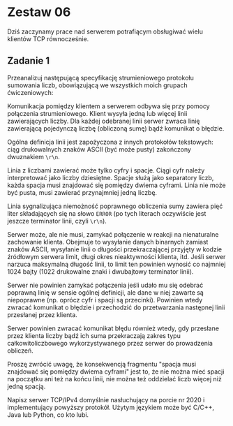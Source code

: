 # Zestaw 06

Dziś zaczynamy prace nad serwerem potrafiącym obsługiwać wielu klientów TCP równocześnie.

## Zadanie 1

Przeanalizuj następującą specyfikację strumieniowego protokołu sumowania liczb, obowiązującą we wszystkich moich grupach ćwiczeniowych:

Komunikacja pomiędzy klientem a serwerem odbywa się przy pomocy połączenia strumieniowego. Klient wysyła jedną lub więcej linii zawierających liczby. Dla każdej odebranej linii serwer zwraca linię zawierającą pojedynczą liczbę (obliczoną sumę) bądź komunikat o błędzie.

Ogólna definicja linii jest zapożyczona z innych protokołów tekstowych: ciąg drukowalnych znaków ASCII (być może pusty) zakończony dwuznakiem `\r\n`.

Linia z liczbami zawierać może tylko cyfry i spacje. Ciągi cyfr należy interpretować jako liczby dziesiętne. Spacje służą jako separatory liczb, każda spacja musi znajdować się pomiędzy dwiema cyframi. Linia nie może być pusta, musi zawierać przynajmniej jedną liczbę.

Linia sygnalizująca niemożność poprawnego obliczenia sumy zawiera pięć liter składających się na słowo `ERROR` (po tych literach oczywiście jest jeszcze terminator linii, czyli `\r\n`).

Serwer może, ale nie musi, zamykać połączenie w reakcji na nienaturalne zachowanie klienta. Obejmuje to wysyłanie danych binarnych zamiast znaków ASCII, wysyłanie linii o długości przekraczającej przyjęty w kodzie źródłowym serwera limit, długi okres nieaktywności klienta, itd. Jeśli serwer narzuca maksymalną długość linii, to limit ten powinien wynosić co najmniej 1024 bajty (1022 drukowalne znaki i dwubajtowy terminator linii).

Serwer nie powinien zamykać połączenia jeśli udało mu się odebrać poprawną linię w sensie ogólnej definicji, ale dane w niej zawarte są niepoprawne (np. oprócz cyfr i spacji są przecinki). Powinien wtedy zwracać komunikat o błędzie i przechodzić do przetwarzania następnej linii przesłanej przez klienta.

Serwer powinien zwracać komunikat błędu również wtedy, gdy przesłane przez klienta liczby bądź ich suma przekraczają zakres typu całkowitoliczbowego wykorzystywanego przez serwer do prowadzenia obliczeń.

Proszę zwrócić uwagę, że konsekwencją fragmentu "spacja musi znajdować się pomiędzy dwiema cyframi" jest to, że nie można mieć spacji na początku ani też na końcu linii, nie można też oddzielać liczb więcej niż jedną spacją.

Napisz serwer TCP/IPv4 domyślnie nasłuchujący na porcie nr 2020 i implementujący powyższy protokół. Użytym językiem może być C/C++, Java lub Python, co kto lubi.
